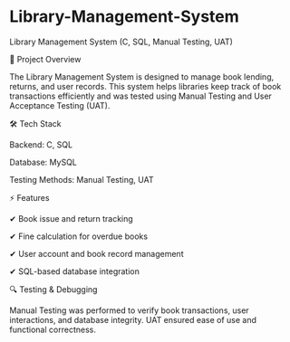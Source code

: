 # Library-Management-System

Library Management System (C, SQL, Manual Testing, UAT)

📌 Project Overview

The Library Management System is designed to manage book lending, returns, and user records. This system helps libraries keep track of book transactions efficiently and was tested using Manual Testing and User Acceptance Testing (UAT).

🛠️ Tech Stack

Backend: C, SQL

Database: MySQL

Testing Methods: Manual Testing, UAT

⚡ Features

✔ Book issue and return tracking

✔ Fine calculation for overdue books

✔ User account and book record management

✔ SQL-based database integration

🔍 Testing & Debugging

Manual Testing was performed to verify book transactions, user interactions, and database integrity. UAT ensured ease of use and functional correctness.

